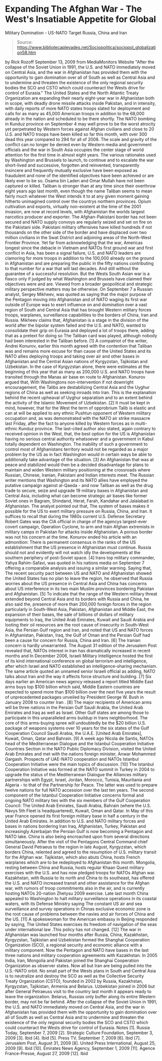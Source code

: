 # Expanding The Afghan War - The West's Insatiable Appetite for Global 
Military Domination - US-NATO Target Russia, China and Iran

> Source: https://www.bibliotecapleyades.net/Sociopolitica/sociopol_globalization58.htm

by Rick Rozoff
September 13, 2009
from
MediaMonitors Website
"After the collapse of the Soviet Union in
1991, the U.S. and NATO immediately moved on Central Asia, and the war
in Afghanistan has provided them with the opportunity to gain domination
over all of South as well as Central Asia and to undermine and threaten
the existence of the only regional security bodies the SCO and CSTO
which could counteract the Wests drive for control of Eurasia."
The United States and the North Atlantic Treaty
Organization are expanding their nearly eight-year war in Afghanistan both
in scope, with deadly drone missile attacks inside Pakistan, and in
intensity, with daily reports of more NATO states troops slated for
deployment and calls for as many as 45,000 American troops in addition to
the 68,000 already in the nation and scheduled to be there shortly.
The NATO bombing in Kunduz province on September 4 may well prove to be the
worst atrocity yet perpetrated by Western forces against Afghan civilians
and close to 20 U.S. and NATO troops have been killed so far this month,
with over 300 dead this year compared to 294 for all of 2008.
The scale and gravity of the conflict can no longer be denied even by
Western media and government officials and the war in South Asia occupies
the center stage of world attention for the first time in almost eight
years.
The various rationales used by Washington and Brussels to launch, to
continue and to escalate the war short-lived and successive, forgotten and
reinvented, transparently insincere and frequently mutually exclusive have
been exposed as fraudulent and none of the identified objectives have been
achieved or are likely ever to be so.
Osama
bin Laden and Omar Mullah have not been captured or
killed.
Taliban is stronger than at any time since their
overthrow eight years ago last month, even though the name Taliban seems
to mean fairly much whatever the West intends it to at any given moment
gaining hitherto unimagined control over the countrys northern provinces.
Opium cultivation and exports, virtually non-existent at the time of the
2001 invasion, are now at record levels, with Afghanistan the worlds
largest narcotics producer and exporter.
The Afghan-Pakistani border has not been secured and NATO supply convoys are
regularly seized and set on fire on the Pakistani side. Pakistani military
offensives have killed hundreds if not thousands on the other side of the
border and have displaced over two million civilians in the Swat District
and adjoining areas of the North-West Frontier Province.
Yet far from acknowledging that the war, Americas longest since the debacle
in Vietnam and NATOs first ground war and first conflict in Asia, has been
a signal failure, U.S. and NATO leaders are clamoring for more troops in
addition to the 100,000 already on the ground in Afghanistan and are
preparing the public in the fifty nations contributing to that number for a
war that will last decades. And still without the guarantee of a successful
resolution.
But the Wests South Asian war is a fiasco only if judged by what Washington
and Brussels have claimed their objectives were and are. Viewed from a
broader geopolitical and strategic military perspective matters may be
otherwise.
On September 7 a Russian analyst, Sergey Mikheev, was quoted as
saying that the major purpose of the Pentagon moving into Afghanistan and of
NATO waging its first war outside of Europe was to exert influence on and
domination over a vast region of South and Central Asia that has brought
Western military forces troops, warplanes, surveillance capabilities to
the borders of China, Iran and Russia.
Mikheev claims that,
Afghanistan is a stage in the division of
the world after the bipolar system failed and the U.S. and NATO,
wanted to consolidate their grip on Eurasia
and deployed a lot of
troops there, adding that as a pretext for doing so The Taliban card
was played, although nobody had been interested in the Taliban before.
[1]
A compatriot of the writer, Andrei Konurov,
earlier this month agreed with the contention that Taliban was and remains
more excuse for than cause of the United States and its NATO allies
deploying troops and taking over air and other bases in Afghanistan and the
Central Asian nations of Kyrgyzstan, Tajikistan and Uzbekistan.
In the case of Kyrgyzstan alone, there were
estimates at the beginning of this year that as many as 200,000 U.S. and
NATO troops have transited through the Manas air base en route to
Afghanistan.
Konurov argued that,
With Washingtons non-intervention if not
downright encouragement, the Talibs are destabilizing Central
Asia and the Uyghur regions of China as well as seeking inroads into
Iran. This is the explanation behind the recent upheaval of Uyghur
separatism and to an extent behind the activity of the Islamic Movement
of Uzbekistan. [2]
It must be kept in mind, however, that for the
West the term of opprobrium Talib is elastic and can at will be
applied to any ethnic Pushtun opponent of Western military occupation and,
as was demonstrated with the NATO air strike massacre last Friday, after the
fact to anyone killed by Western forces as in multi-ethnic Kunduz province.
The last-cited author also stated, again contrary to received opinion in the
West, that,
the best option for the US is Afghanistan
having no serious central authority whatsoever and a government in Kabul
totally dependent on Washington. The inability of such a government to
control most of Afghanistans territory would not be regarded as a major
problem by the US as in fact Washington would in certain ways be able to
additionally take advantage of the situation. [3]
An Afghanistan that was at peace and stabilized
would then be a decided disadvantage for plans to maintain and widen Western
military positioning at the crossroads where Russian, Chinese, Iranian,
Pakistani and Indian interests meet.
The Russian writer mentions that Washington and its NATO allies have
employed the putative campaign against al-Qaeda - and now Taliban as well as
the drug trade to secure, seize and upgrade 19 military bases in
Afghanistan and Central Asia, including what can become strategic air bases
like former Soviet ones in Bagram, Shindand, Herat, Farah, Kandahar and
Jalalabad in Afghanistan.
The analyst pointed out that,
The system of bases makes it possible for
the US to exert military pressure on Russia, China, and Iran.
It suffices to recall that during the 1980s
current U.S. Defense Secretary Robert Gates was the CIA official in
charge of the agencys largest-ever covert campaign, Operation Cyclone, to
arm and train Afghan extremists in military camps in Pakistan for attacks
inside Afghanistan. A porous border was not his concern at the time.
Konurov ended his article with an admonition:
There is permanent consensus in the ranks
of the US establishment that the US presence in Afghanistan must
continue. Russia should not and evidently will not watch idly the
developments at the southern periphery of post-Soviet space. [4]
Irans top military commander, Yahya
Rahim-Safavi, was quoted in his nations media on September 7 offering a
comparable analysis and issuing a similar warning.
Saying that,
The recent security pact between US and
NATO and Afghanistan showed the United States has no plan to leave the
region, he observed that Russia worries about the US presence in
Central Asia and China has concerns about US interference in its two
main Muslim provinces bordering Pakistan and Afghanistan. [5]
To indicate that the range of the Western
military threat extended beyond Central Asia and its borders with Russia and
China, he also said the,
presence of more than 200,000 foreign
forces in the region particularly in South-West Asia, Pakistan,
Afghanistan and Middle East, the expansion of their bases, the sale of
billions of dollars of military equipments to Iraq, the United Arab
Emirates, Kuwait and Saudi Arabia and looting their oil resources are
the root cause of insecurity in South-West Asia, the Persian Gulf region
and Iran, and noted that US and NATO forces in Afghanistan, Pakistan,
Iraq, the Gulf of Oman and the Persian Gulf had been a cause for concern
for Russia, China and Iran. [6]
The Iranian concern is hardly unwarranted.
The August 31 edition of the Jerusalem Post
revealed that,
NATOs interest in Iran has dramatically
increased in recent months and In December 2006, Israeli Military
Intelligence hosted the first of its kind international conference on
global terrorism and intelligence, after which Israel and NATO
established an intelligence-sharing mechanism.
The same article quoted an unnamed senior
Israeli official as adding,
NATO talks about Iran and the way it
affects force structure and building. [7]
Six days earlier an American news agency
released a report titled Middle
East arms buys top $100 billion which said,
Middle Eastern countries are expected to
spend more than $100 billion over the next five years the result of
unprecedented packages
unveiled by President George W. Bush in January
2008 to counter Iran
. [8]
The major recipients of American arms will be
three nations in the Persian Gulf Saudi Arabia, the United Arab Emirates
and Iraq as well as Israel.
Other Gulf states are among those to participate in this unparalleled arms
buildup in Irans neighborhood.
The core of this arms-buying spree will
undoubtedly be the $20 billion U.S. package of weapons systems over 10
years for the six states of the Gulf Cooperation Council Saudi Arabia,
the U.A.E. [United Arab Emirates], Kuwait, Oman, Qatar and Bahrain.
[9]
A week ago Nicola de Santis, NATOs head
of the Mediterranean Dialogue and the Istanbul Cooperation
Initiative Countries Section in the NATO Public Diplomacy Division,
visited the United Arab Emirates and met with the nations foreign minister,
Anwar Mohammed Gargash.
Prospects of UAE-NATO cooperation and
NATOs Istanbul Cooperation Initiative were the main topics of
discussion. [10]
The Istanbul Cooperation Initiative was
formed at the NATO summit in Turkey in 2004 to upgrade the status of the
Mediterranean Dialogue the Alliances military partnerships with Egypt,
Israel, Jordan, Morocco, Tunisia, Mauritania and Algeria - to that of the
Partnership for Peace. The latter was used to prepare twelve nations for
full NATO accession over the last ten years.
The second component of the Istanbul Cooperation Initiative concerns formal
and ongoing NATO military ties with the six members of the Gulf Cooperation
Council: The United Arab Emirates, Saudi Arabia, Bahrain (where the U.S.
Navys 5th Fleet is headquartered), Kuwait, Oman and Qatar.
In May of this year France opened its first foreign military base in half a
century in the United Arab Emirates.
In addition to U.S. and NATO military forces and bases in nations bordering
Iran Iraq, Afghanistan, Turkey, Pakistan and increasingly Azerbaijan the
Persian Gulf is now becoming a Pentagon and NATO lake.
China is also being encroached upon from several directions simultaneously.
After the visit of the Pentagons Central Command chief General David
Petraeus to the region in late August, Kyrgyzstan, which borders China,
relented and agreed to the resumption of U.S. military transit for the
Afghan war.
Tajikistan, which also abuts China, hosts French warplanes which are to be
redeployed to Afghanistan this month.
Mongolia, resting between China and Russia, hosts regular Khaan Quest
military exercises with the U.S. and has now pledged troops for NATOs
Afghan war.
Kazakhstan, with Russia to its north and China to its southeast, has offered
the U.S. and NATO increased transit and other assistance for the Afghan war,
with rumors of troop commitments also in the air, and is currently hosting
NATOs 20-nation Zhetysu 2009 exercise.
Late last month China appealed to Washington to halt military surveillance
operations in its coastal waters, with its Defense Ministry saying
The constant US air and sea surveillance
and survey operations in Chinas exclusive economic zone is the root
cause of problems between the navies and air forces of China and the
US. [11]
A spokeswoman for the American embassy in
Beijing responded by saying,
The United States exercises its freedom of
navigation of the seas under international law
.This policy has not
changed. [12]
The war in Afghanistan was launched four months
after Russia, China, Kazakhstan, Kyrgyzstan, Tajikistan and Uzbekistan
formed the Shanghai Cooperation Organization (SCO),
a regional security and economic alliance with a military component. Now the
Pentagon and NATO have bases in the last three nations and military
cooperation agreements with Kazakhstan.
In 2005 India, Iran, Mongolia and Pakistan joined the Shanghai
Cooperation Organization as observer states. Now all but Iran are being
pulled into the U.S.-NATO orbit. No small part of the Wests plans in South
and Central Asia is to neutralize and destroy the SCO as well as the
Collective Security Treaty Organization (CSTO),
founded in 2002 by Russia, Kazakhstan, Kyrgyzstan, Tajikistan, Armenia and
Belarus.
Uzbekistan joined in 2006 but after General Petraeuss visit to the country
last month it appears ready to leave the organization. Belarus, Russias
only buffer along its entire Western border, may not be far behind.
After the collapse of the Soviet Union in 1991, the U.S. and NATO
immediately moved on Central Asia, and the war in Afghanistan has provided
them with the opportunity to gain domination over all of South as well as
Central Asia and to undermine and threaten the existence of the only
regional security bodies the SCO and CSTO which could counteract the
Wests drive for control of Eurasia.
Notes
[1]. Russia Today, September 7, 2009
[2]. Strategic Culture Foundation, September 3, 2009
[3]. Ibid
[4]. Ibid
[5]. Press TV, September 7, 2009
[6]. Ibid
[7]. Jerusalem Post, August 31, 2009
[8]. United Press International, August 25, 2009
[9]. Ibid
[10]. Emirates News Agency, September 1, 2009
[11]. Agence France-Presse, August 27, 2009
[12]. Ibid
